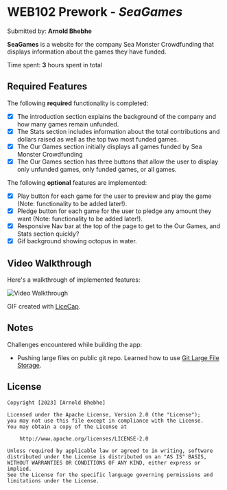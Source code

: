 # WEB102 Prework - *SeaGames*

Submitted by: **Arnold Bhebhe**

**SeaGames** is a website for the company Sea Monster Crowdfunding that displays information about the games they have funded.

Time spent: **3** hours spent in total

## Required Features

The following **required** functionality is completed:

* [X] The introduction section explains the background of the company and how many games remain unfunded.
* [X] The Stats section includes information about the total contributions and dollars raised as well as the top two most funded games.
* [X] The Our Games section initially displays all games funded by Sea Monster Crowdfunding
* [X] The Our Games section has three buttons that allow the user to display only unfunded games, only funded games, or all games.

The following **optional** features are implemented:

* [X] Play button for each game for the user to preview and play the game (Note: functionality to be added later!).
* [X] Pledge button for each game for the user to pledge any amount they want (Note: functionality to be added later!).
* [X] Responsive Nav bar at the top of the page to get to the Our Games, and Stats section quickly?
* [X] Gif background showing octopus in water.

## Video Walkthrough

Here's a walkthrough of implemented features:

<img src='https://github.com/SirArnoldB/web102-prework/blob/main/SeaGamesWalkthrough.gif' title='Video Walkthrough' width='' alt='Video Walkthrough' />

GIF created with [LiceCap](http://www.cockos.com/licecap/). 

## Notes

Challenges encountered while building the app:

- Pushing large files on public git repo. Learned how to use [Git Large File Storage](https://git-lfs.com/).

## License

    Copyright [2023] [Arnold Bhebhe]

    Licensed under the Apache License, Version 2.0 (the "License");
    you may not use this file except in compliance with the License.
    You may obtain a copy of the License at

        http://www.apache.org/licenses/LICENSE-2.0

    Unless required by applicable law or agreed to in writing, software
    distributed under the License is distributed on an "AS IS" BASIS,
    WITHOUT WARRANTIES OR CONDITIONS OF ANY KIND, either express or implied.
    See the License for the specific language governing permissions and
    limitations under the License.
